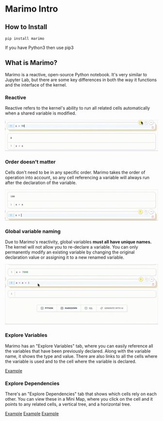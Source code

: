 # Marimo Intro

## How to Install

```console
pip install marimo
```
If you have Python3 then use pip3

## What is Marimo?

Marimo is a reactive, open-source Python notebook. It's very similar to Jupyter Lab, but there are some key differences in both the way it functions and the interface of the kernel.

### Reactive

Reactive refers to the kernel's ability to run all related cells automatically when a shared variable is modified.

![Example](https://github.com/a13n20/Marimo-Intro/blob/17fe6f6e87dc98be2a50d708c5c1e516f177e816/reactive.gif)

### Order doesn't matter

Cells don't need to be in any specific order. Marimo takes the order of operation into account, so any cell referencing a variable will always run after the declaration of the variable.

![Example](https://github.com/a13n20/Marimo-Intro/blob/17fe6f6e87dc98be2a50d708c5c1e516f177e816/order.gif)

### Global variable naming

Due to Marimo's reactivity, global variables **must all have unique names.** The kernel will not allow you to re-declare a variable. You can only permanently modify an existing variable by changing the original declaration value or assigning it to a new renamed variable.

![Example](https://github.com/a13n20/Marimo-Intro/blob/17fe6f6e87dc98be2a50d708c5c1e516f177e816/variable_nameing.gif)

### Explore Variables

Marimo has an "Explore Variables" tab, where you can easily reference all the variables that have been previously declared. Along with the variable name, it shows the type and value. There are also links to all the cells where the variable is used and to the cell where the variable is declared.

[Example](https://github.com/a13n20/Marimo-Intro/blob/17fe6f6e87dc98be2a50d708c5c1e516f177e816/variables.png)

### Explore Dependencies

There's an "Explore Dependencies" tab that shows which cells rely on each other. You can view these in a Mini Map, where you click on the cell and it points to any related cells, a vertical tree, and a horizontal tree.

[Example](https://github.com/a13n20/Marimo-Intro/blob/17fe6f6e87dc98be2a50d708c5c1e516f177e816/Minimap.png)
[Example](https://github.com/a13n20/Marimo-Intro/blob/17fe6f6e87dc98be2a50d708c5c1e516f177e816/VerticalTree.png)
[Example](https://github.com/a13n20/Marimo-Intro/blob/17fe6f6e87dc98be2a50d708c5c1e516f177e816/HorizontalTree.png)
